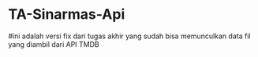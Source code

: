# TA-Sinarmas-Api

#ini adalah versi fix dari tugas akhir yang sudah bisa memunculkan data fil yang diambil dari API TMDB
